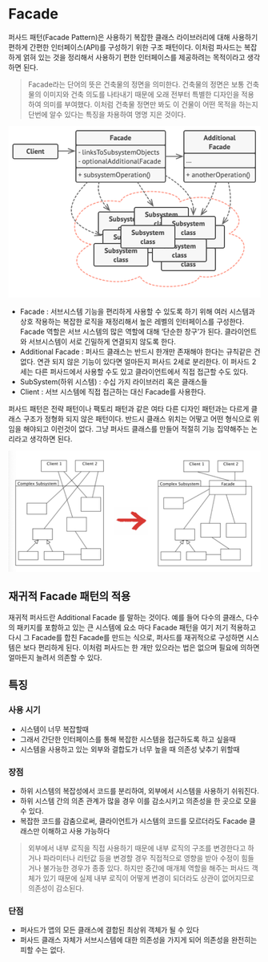 # Facade
퍼사드 패턴(Facade Pattern)은 사용하기 복잡한 클래스 라이브러리에 대해 사용하기 편하게 간편한 인터페이스(API)를 구성하기 위한 구조 패턴이다.
이처럼 파사드는 복잡하게 얽혀 있는 것을 정리해서 사용하기 편한 인터페이스를 제공하려는 목적이라고 생각하면 된다.

>
> Facade라는 단어의 뜻은 건축물의 정면을 의미한다.
> 건축물의 정면은 보통 건축물의 이미지와 건축 의도를 나타내기 때문에 오래 전부터 특별한 디자인을 적용하여 의미를 부여했다.
> 이처럼 건축물 정면만 봐도 이 건물이 어떤 목적을 하는지 단번에 알수 있다는 특징을 차용하여 명명 지은 것이다.
> 

![](img/facade.png)

- Facade : 서브시스템 기능을 편리하게 사용할 수 있도록 하기 위해 여러 시스템과 상호 작용하는 복잡한 로직을 재정리해서 높은 레벨의 인터페이스를 구성한다. Facade 역할은 서브 시스템의 많은 역할에 대해 ‘단순한 창구’가 된다. 클라이언트와 서브시스템이 서로 긴밀하게 연결되지 않도록 한다.
- Additional Facade : 퍼사드 클래스는 반드시 한개만 존재해야 한다는 규칙같은 건 없다. 연관 되지 않은 기능이 있다면 얼마든지 퍼사드 2세로 분리한다. 이 퍼사드 2세는 다른 퍼사드에서 사용할 수도 있고 클라이언트에서 직접 접근할 수도 있다.
- SubSystem(하위 시스템) : 수십 가지 라이브러리 혹은 클래스들
- Client : 서브 시스템에 직접 접근하는 대신 Facade를 사용한다.

퍼사드 패턴은 전략 패턴이나 팩토리 패턴과 같은 여타 다른 디자인 패턴과는 다르게 클래스 구조가 정형화 되지 않은 패턴이다.
반드시 클래스 위치는 어떻고 어떤 형식으로 위임을 해야되고 이런것이 없다. 그냥 퍼사드 클래스를 만들어 적절히 기능 집약해주는 논리라고 생각하면 된다.

![](img/flyWeight2.png)

## 재귀적 Facade 패턴의 적용
재귀적 퍼사드란 Additional Facade 를 말하는 것이다. 예를 들어 다수의 클래스, 다수의 패키지를 포함하고 있는 큰 시스템에 요소 마다 Facade 패턴을 여기 저기 적용하고 다시 그 Facade를 합친 Facade를 만드는 식으로,
퍼사드를 재귀적으로 구성하면 시스템은 보다 편리하게 된다. 이처럼 퍼사드는 한 개만 있으라는 법은 없으며 필요에 의하면 얼마든지 늘려서 의존할 수 있다.

## 특징
### 사용 시기
- 시스템이 너무 복잡할때
- 그래서 간단한 인터페이스를 통해 복잡한 시스템을 접근하도록 하고 싶을때
- 시스템을 사용하고 있는 외부와 결합도가 너무 높을 때 의존성 낮추기 위할때

### 장점
- 하위 시스템의 복잡성에서 코드를 분리하여, 외부에서 시스템을 사용하기 쉬워진다.
- 하위 시스템 간의 의존 관계가 많을 경우 이를 감소시키고 의존성을 한 곳으로 모을 수 있다.
- 복잡한 코드를 감춤으로써, 클라이언트가 시스템의 코드를 모르더라도 Facade 클래스만 이해하고 사용 가능하다

>
> 외부에서 내부 로직을 직접 사용하기 때문에 내부 로직의 구조를 변경한다고 하거나 파라미터나 리턴값 등을 변경할 경우 직접적으로 영향을 받아 수정이 힘들거나
> 불가능한 경우가 종종 있다. 하지만 중간에 매개체 역할을 해주는 퍼사드 객체가 있기 때문에 실제 내부 로직이 어떻게 변경이 되더라도 상관이 없어지므로 의존성이 감소된다.
> 

### 단점
- 퍼사드가 앱의 모든 클래스에 결합된 최상위 객체가 될 수 있다
- 퍼사드 클래스 자체가 서브시스템에 대한 의존성을 가지게 되어 의존성을 완전히는 피할 수는 없다.